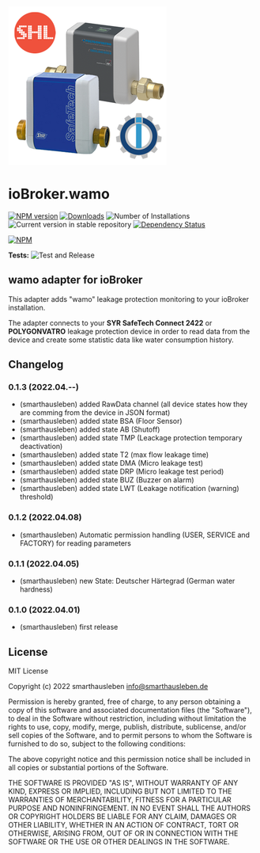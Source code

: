 ![Logo](admin/wamo.png)
# ioBroker.wamo

[![NPM version](https://img.shields.io/npm/v/iobroker.wamo.svg)](https://www.npmjs.com/package/iobroker.wamo)
[![Downloads](https://img.shields.io/npm/dm/iobroker.wamo.svg)](https://www.npmjs.com/package/iobroker.wamo)
![Number of Installations](https://iobroker.live/badges/wamo-installed.svg)
![Current version in stable repository](https://iobroker.live/badges/wamo-stable.svg)
[![Dependency Status](https://img.shields.io/david/smarthausleben/iobroker.wamo.svg)](https://david-dm.org/smarthausleben/iobroker.wamo)

[![NPM](https://nodei.co/npm/iobroker.wamo.png?downloads=true)](https://nodei.co/npm/iobroker.wamo/)

**Tests:** ![Test and Release](https://github.com/smarthausleben/ioBroker.wamo/workflows/Test%20and%20Release/badge.svg)

## wamo adapter for ioBroker

This adapter adds "wamo" leakage protection monitoring to your ioBroker installation.

The adapter connects to your **SYR SafeTech Connect 2422** or **POLYGONVATRO** leakage protection device in order to read data from the device and create some statistic data like water consumption history.


## Changelog

### 0.1.3 (2022.04.--)
* (smarthausleben) added RawData channel (all device states how they are comming from the device in JSON format)
* (smarthausleben) added state BSA (Floor Sensor)
* (smarthausleben) added state AB (Shutoff)
* (smarthausleben) added state TMP (Leackage protection temporary deactivation)
* (smarthausleben) added state T2 (max flow leakage time)
* (smarthausleben) added state DMA (Micro leakage test)
* (smarthausleben) added state DRP (Micro leakage test period)
* (smarthausleben) added state BUZ (Buzzer on alarm)
* (smarthausleben) added state LWT (Leakage notification (warning) threshold)

### 0.1.2 (2022.04.08)
* (smarthausleben) Automatic permission handling (USER, SERVICE and FACTORY) for reading parameters

### 0.1.1 (2022.04.05)
* (smarthausleben) new State: Deutscher Härtegrad (German water hardness)

### 0.1.0 (2022.04.01)
* (smarthausleben) first release

## License
MIT License

Copyright (c) 2022 smarthausleben <info@smarthausleben.de>

Permission is hereby granted, free of charge, to any person obtaining a copy
of this software and associated documentation files (the "Software"), to deal
in the Software without restriction, including without limitation the rights
to use, copy, modify, merge, publish, distribute, sublicense, and/or sell
copies of the Software, and to permit persons to whom the Software is
furnished to do so, subject to the following conditions:

The above copyright notice and this permission notice shall be included in all
copies or substantial portions of the Software.

THE SOFTWARE IS PROVIDED "AS IS", WITHOUT WARRANTY OF ANY KIND, EXPRESS OR
IMPLIED, INCLUDING BUT NOT LIMITED TO THE WARRANTIES OF MERCHANTABILITY,
FITNESS FOR A PARTICULAR PURPOSE AND NONINFRINGEMENT. IN NO EVENT SHALL THE
AUTHORS OR COPYRIGHT HOLDERS BE LIABLE FOR ANY CLAIM, DAMAGES OR OTHER
LIABILITY, WHETHER IN AN ACTION OF CONTRACT, TORT OR OTHERWISE, ARISING FROM,
OUT OF OR IN CONNECTION WITH THE SOFTWARE OR THE USE OR OTHER DEALINGS IN THE
SOFTWARE.